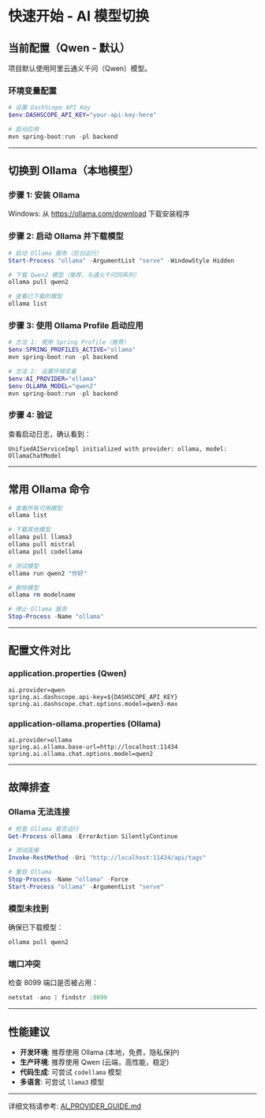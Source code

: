 # 快速开始 - AI 模型切换

## 当前配置（Qwen - 默认）

项目默认使用阿里云通义千问（Qwen）模型。

### 环境变量配置

```powershell
# 设置 DashScope API Key
$env:DASHSCOPE_API_KEY="your-api-key-here"

# 启动应用
mvn spring-boot:run -pl backend
```

---

## 切换到 Ollama（本地模型）

### 步骤 1: 安装 Ollama

Windows: 从 https://ollama.com/download 下载安装程序

### 步骤 2: 启动 Ollama 并下载模型

```powershell
# 启动 Ollama 服务（后台运行）
Start-Process "ollama" -ArgumentList "serve" -WindowStyle Hidden

# 下载 Qwen2 模型（推荐，与通义千问同系列）
ollama pull qwen2

# 查看已下载的模型
ollama list
```

### 步骤 3: 使用 Ollama Profile 启动应用

```powershell
# 方法 1: 使用 Spring Profile（推荐）
$env:SPRING_PROFILES_ACTIVE="ollama"
mvn spring-boot:run -pl backend

# 方法 2: 设置环境变量
$env:AI_PROVIDER="ollama"
$env:OLLAMA_MODEL="qwen2"
mvn spring-boot:run -pl backend
```

### 步骤 4: 验证

查看启动日志，确认看到：
```
UnifiedAIServiceImpl initialized with provider: ollama, model: OllamaChatModel
```

---

## 常用 Ollama 命令

```powershell
# 查看所有可用模型
ollama list

# 下载其他模型
ollama pull llama3
ollama pull mistral
ollama pull codellama

# 测试模型
ollama run qwen2 "你好"

# 删除模型
ollama rm modelname

# 停止 Ollama 服务
Stop-Process -Name "ollama"
```

---

## 配置文件对比

### application.properties (Qwen)
```properties
ai.provider=qwen
spring.ai.dashscope.api-key=${DASHSCOPE_API_KEY}
spring.ai.dashscope.chat.options.model=qwen3-max
```

### application-ollama.properties (Ollama)
```properties
ai.provider=ollama
spring.ai.ollama.base-url=http://localhost:11434
spring.ai.ollama.chat.options.model=qwen2
```

---

## 故障排查

### Ollama 无法连接

```powershell
# 检查 Ollama 是否运行
Get-Process ollama -ErrorAction SilentlyContinue

# 测试连接
Invoke-RestMethod -Uri "http://localhost:11434/api/tags"

# 重启 Ollama
Stop-Process -Name "ollama" -Force
Start-Process "ollama" -ArgumentList "serve"
```

### 模型未找到

确保已下载模型：
```powershell
ollama pull qwen2
```

### 端口冲突

检查 8099 端口是否被占用：
```powershell
netstat -ano | findstr :8099
```

---

## 性能建议

- **开发环境**: 推荐使用 Ollama (本地，免费，隐私保护)
- **生产环境**: 推荐使用 Qwen (云端，高性能，稳定)
- **代码生成**: 可尝试 `codellama` 模型
- **多语言**: 可尝试 `llama3` 模型

---

详细文档请参考: [AI_PROVIDER_GUIDE.md](AI_PROVIDER_GUIDE.md)
